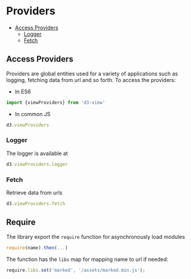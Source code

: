 # Providers

<!-- START doctoc generated TOC please keep comment here to allow auto update -->
<!-- DON'T EDIT THIS SECTION, INSTEAD RE-RUN doctoc TO UPDATE -->


- [Access Providers](#access-providers)
  - [Logger](#logger)
  - [Fetch](#fetch)

<!-- END doctoc generated TOC please keep comment here to allow auto update -->


## Access Providers

Providers are global entities used for a variety of applications such as logging, fetching data from url and so forth. To access the providers:

* In ES6
```javascript
import {viewProviders} from 'd3-view'
```
* In common JS
```javascript
d3.viewProviders
```

### Logger

The logger is available at
```javascript
d3.viewProviders.logger
```

### Fetch

Retrieve data from urls
```javascript
d3.viewProviders.fetch
```

## Require

The library export the ``require`` function for asynchronously load modules
```javascript
require(name).then(...)
```
The function has the ``libs`` map for mapping name to url if needed:
```javascript
require.libs.set('marked', '/assets/marked.min.js');
```
